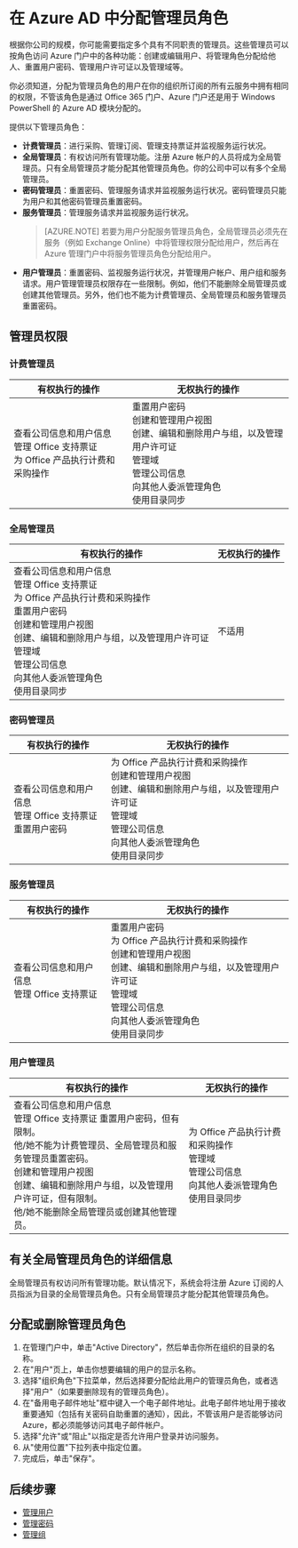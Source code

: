 <properties 
	pageTitle="在 Azure AD 中分配管理员角色" 
	description="本主题介绍 Azure AD 提供的管理员角色，以及如何分配这些角色。" 
	services="active-directory" 
	documentationCenter="" 
	authors="Justinha" 
	manager="TerryLan" 
	editor="LisaToft"/>

<tags 
	ms.service="active-directory" 
	ms.workload="infrastructure-services" 
	ms.tgt_pltfrm="na" 
	ms.devlang="na" 
	ms.topic="article" 
	ms.date="05/05/2015"
	wacn.date="05/26/2015" 
	ms.author="Justinha"/>

# 在 Azure AD 中分配管理员角色

根据你公司的规模，你可能需要指定多个具有不同职责的管理员。这些管理员可以按角色访问 Azure 门户中的各种功能：创建或编辑用户、将管理角色分配给他人、重置用户密码、管理用户许可证以及管理域等。

你必须知道，分配为管理员角色的用户在你的组织所订阅的所有云服务中拥有相同的权限，不管该角色是通过 Office 365 门户、Azure 门户还是用于 Windows PowerShell 的 Azure AD 模块分配的。 

提供以下管理员角色：

- **计费管理员**：进行采购、管理订阅、管理支持票证并监视服务运行状况。
- **全局管理员**：有权访问所有管理功能。注册 Azure 帐户的人员将成为全局管理员。只有全局管理员才能分配其他管理员角色。你的公司中可以有多个全局管理员。
- **密码管理员**：重置密码、管理服务请求并监视服务运行状况。密码管理员只能为用户和其他密码管理员重置密码。
- **服务管理员**：管理服务请求并监视服务运行状况。
    > [AZURE.NOTE]
    > 若要为用户分配服务管理员角色，全局管理员必须先在服务（例如 Exchange Online）中将管理权限分配给用户，然后再在 Azure 管理门户中将服务管理员角色分配给用户。 
- **用户管理员**：重置密码、监视服务运行状况，并管理用户帐户、用户组和服务请求。用户管理管理员权限存在一些限制。例如，他们不能删除全局管理员或创建其他管理员。另外，他们也不能为计费管理员、全局管理员和服务管理员重置密码。

## 管理员权限

### 计费管理员

有权执行的操作 | 无权执行的操作
------------- | -------------
查看公司信息和用户信息<br>管理 Office 支持票证<br>为 Office 产品执行计费和采购操作 | 重置用户密码<br>创建和管理用户视图<br>创建、编辑和删除用户与组，以及管理用户许可证<br>管理域<br>管理公司信息<br>向其他人委派管理角色<br>使用目录同步

### 全局管理员

有权执行的操作 | 无权执行的操作
------------ | -------------
查看公司信息和用户信息<br>管理 Office 支持票证<br>为 Office 产品执行计费和采购操作 <br>重置用户密码<br> 创建和管理用户视图<br>创建、编辑和删除用户与组，以及管理用户许可证<br> 管理域 <br>管理公司信息<br>向其他人委派管理角色<br>使用目录同步 | 不适用

### 密码管理员

有权执行的操作 | 无权执行的操作
------------- | -------------
查看公司信息和用户信息<br>管理 Office 支持票证<br>重置用户密码 | 为 Office 产品执行计费和采购操作<br>创建和管理用户视图<br>创建、编辑和删除用户与组，以及管理用户许可证<br>管理域<br>管理公司信息<br>向其他人委派管理角色<br>使用目录同步

### 服务管理员

有权执行的操作 | 无权执行的操作
------------- | -------------
查看公司信息和用户信息<br>管理 Office 支持票证 | 重置用户密码<br>为 Office 产品执行计费和采购操作<br>创建和管理用户视图<br>创建、编辑和删除用户与组，以及管理用户许可证<br>管理域<br>管理公司信息<br>向其他人委派管理角色<br>使用目录同步

### 用户管理员

有权执行的操作 | 无权执行的操作
------------- | -------------
查看公司信息和用户信息<br>管理 Office 支持票证  重置用户密码，但有限制。<br> 他/她不能为计费管理员、全局管理员和服务管理员重置密码。<br>创建和管理用户视图<br>创建、编辑和删除用户与组，以及管理用户许可证，但有限制。<br> 他/她不能删除全局管理员或创建其他管理员。| 为 Office 产品执行计费和采购操作<br>管理域<br>管理公司信息<br>向其他人委派管理角色<br>使用目录同步

## 有关全局管理员角色的详细信息

全局管理员有权访问所有管理功能。默认情况下，系统会将注册 Azure 订阅的人员指派为目录的全局管理员角色。只有全局管理员才能分配其他管理员角色。 

## 分配或删除管理员角色 


1. 在管理门户中，单击"Active Directory"，然后单击你所在组织的目录的名称。
2. 在"用户"页上，单击你想要编辑的用户的显示名称。
3. 选择"组织角色"下拉菜单，然后选择要分配给此用户的管理员角色，或者选择"用户"（如果要删除现有的管理员角色）。 
4. 在"备用电子邮件地址"框中键入一个电子邮件地址。此电子邮件地址用于接收重要通知（包括有关密码自助重置的通知），因此，不管该用户是否能够访问 Azure，都必须能够访问其电子邮件帐户。
5. 选择"允许"或"阻止"以指定是否允许用户登录并访问服务。 
6. 从"使用位置"下拉列表中指定位置。
7. 完成后，单击"保存"。

## 后续步骤

- [管理用户](active-directory-manage-users)
- [管理密码](active-directory-manage-passwords)
- [管理组](active-directory-manage-groups)

<!--HONumber=57-->